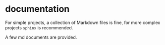 # documentation

For simple projects, a collection of Markdown files is fine, for more complex projects `sphinx` is recommended.

A few md documents are provided.